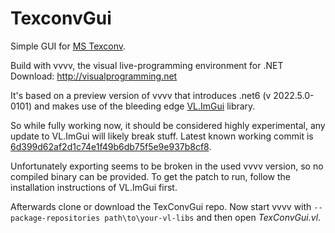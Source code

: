 # TexconvGui

Simple GUI for [MS Texconv](https://github.com/Microsoft/DirectXTex/wiki/Texconv).

Build with vvvv, the visual live-programming environment for .NET  
Download: http://visualprogramming.net


It's based on a preview version of vvvv that introduces .net6 (v 2022.5.0-0101) 
and makes use of the bleeding edge [VL.ImGui](https://github.com/vvvv/VL.ImGui) library.

So while fully working now, it should be considered highly experimental, any update to VL.ImGui  will likely break stuff.
Latest known working commit is [6d399d62af2d1c74e1f49b6db75f5e9e937b8cf8](https://github.com/vvvv/VL.ImGui/commit/6d399d62af2d1c74e1f49b6db75f5e9e937b8cf8).

Unfortunately exporting seems to be broken in the used vvvv version, so no compiled binary can be provided.
To get the patch to run, follow the installation instructions of VL.ImGui first.

Afterwards clone or download the TexConvGui repo.
Now start vvvv with `--package-repositories path\to\your-vl-libs` and then open *TexConvGui.vl*.
